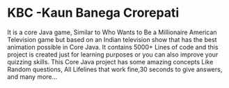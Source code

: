 # KBC -Kaun Banega Crorepati
It is a core Java game, Similar to Who Wants to Be a Millionaire American Television game but based on an Indian television show that has the best animation possible in Core Java. It contains 5000+ Lines of code and this project is created just for learning purposes or you can also improve your quizzing skills. This Core Java project has some amazing concepts Like Random questions, All Lifelines that work fine,30 seconds to give answers, and many more...
